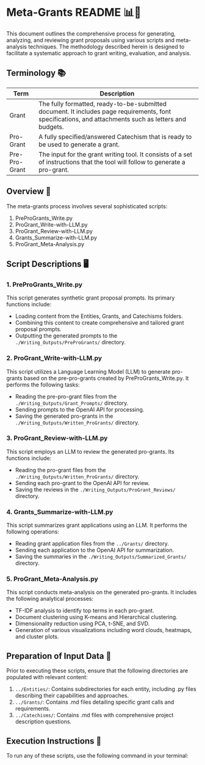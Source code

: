 # Meta-Grants README 📊🔬

This document outlines the comprehensive process for generating, analyzing, and reviewing grant proposals using various scripts and meta-analysis techniques. The methodology described herein is designed to facilitate a systematic approach to grant writing, evaluation, and analysis.

## Terminology 📚

| Term | Description |
|------|-------------|
| Grant | The fully formatted, ready-to-be-submitted document. It includes page requirements, font specifications, and attachments such as letters and budgets. |
| Pro-Grant | A fully specified/answered Catechism that is ready to be used to generate a grant. |
| Pre-Pro-Grant | The input for the grant writing tool. It consists of a set of instructions that the tool will follow to generate a pro-grant. |

## Overview 🔎

The meta-grants process involves several sophisticated scripts:

1. PreProGrants_Write.py
2. ProGrant_Write-with-LLM.py
3. ProGrant_Review-with-LLM.py
4. Grants_Summarize-with-LLM.py
5. ProGrant_Meta-Analysis.py

## Script Descriptions 🖥️

### 1. PreProGrants_Write.py

This script generates synthetic grant proposal prompts. Its primary functions include:

- Loading content from the Entities, Grants, and Catechisms folders.
- Combining this content to create comprehensive and tailored grant proposal prompts.
- Outputting the generated prompts to the `./Writing_Outputs/PreProGrants/` directory.

### 2. ProGrant_Write-with-LLM.py

This script utilizes a Language Learning Model (LLM) to generate pro-grants based on the pre-pro-grants created by PreProGrants_Write.py. It performs the following tasks:

- Reading the pre-pro-grant files from the `./Writing_Outputs/Grant_Prompts/` directory.
- Sending prompts to the OpenAI API for processing.
- Saving the generated pro-grants in the `./Writing_Outputs/Written_ProGrants/` directory.

### 3. ProGrant_Review-with-LLM.py

This script employs an LLM to review the generated pro-grants. Its functions include:

- Reading the pro-grant files from the `./Writing_Outputs/Written_ProGrants/` directory.
- Sending each pro-grant to the OpenAI API for review.
- Saving the reviews in the `./Writing_Outputs/ProGrant_Reviews/` directory.

### 4. Grants_Summarize-with-LLM.py

This script summarizes grant applications using an LLM. It performs the following operations:

- Reading grant application files from the `../Grants/` directory.
- Sending each application to the OpenAI API for summarization.
- Saving the summaries in the `./Writing_Outputs/Summarized_Grants/` directory.

### 5. ProGrant_Meta-Analysis.py

This script conducts meta-analysis on the generated pro-grants. It includes the following analytical processes:

- TF-IDF analysis to identify top terms in each pro-grant.
- Document clustering using K-means and Hierarchical clustering.
- Dimensionality reduction using PCA, t-SNE, and SVD.
- Generation of various visualizations including word clouds, heatmaps, and cluster plots.

## Preparation of Input Data 📁

Prior to executing these scripts, ensure that the following directories are populated with relevant content:

1. `../Entities/`: Contains subdirectories for each entity, including .py files describing their capabilities and approaches.
2. `../Grants/`: Contains .md files detailing specific grant calls and requirements.
3. `../Catechisms/`: Contains .md files with comprehensive project description questions.

## Execution Instructions 🚀

To run any of these scripts, use the following command in your terminal:

